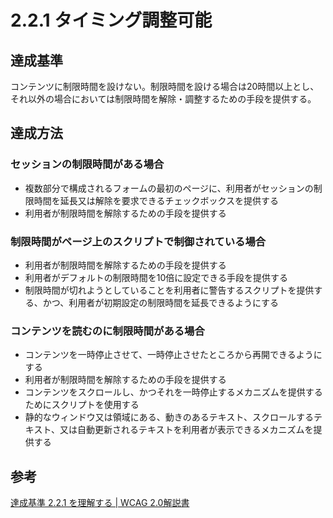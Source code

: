 # 2.2.1 タイミング調整可能

## 達成基準
コンテンツに制限時間を設けない。制限時間を設ける場合は20時間以上とし、それ以外の場合においては制限時間を解除・調整するための手段を提供する。
## 達成方法
### セッションの制限時間がある場合
- 複数部分で構成されるフォームの最初のページに、利用者がセッションの制限時間を延長又は解除を要求できるチェックボックスを提供する
- 利用者が制限時間を解除するための手段を提供する

### 制限時間がページ上のスクリプトで制御されている場合
- 利用者が制限時間を解除するための手段を提供する
- 利用者がデフォルトの制限時間を10倍に設定できる手段を提供する
- 制限時間が切れようとしていることを利用者に警告するスクリプトを提供する、かつ、利用者が初期設定の制限時間を延長できるようにする

### コンテンツを読むのに制限時間がある場合
- コンテンツを一時停止させて、一時停止させたところから再開できるようにする
- 利用者が制限時間を解除するための手段を提供する
- コンテンツをスクロールし、かつそれを一時停止するメカニズムを提供するためにスクリプトを使用する
- 静的なウィンドウ又は領域にある、動きのあるテキスト、スクロールするテキスト、又は自動更新されるテキストを利用者が表示できるメカニズムを提供する

## 参考
[達成基準 2.2.1 を理解する | WCAG 2.0解説書](https://waic.jp/docs/UNDERSTANDING-WCAG20/time-limits-required-behaviors.html)